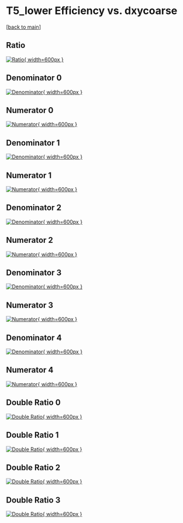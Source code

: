 # T5_lower Efficiency vs. dxycoarse

[[back to main](./)]



## Ratio

[![Ratio](../mtv/var/T5_lower_base_321_0_eff_dxycoarse.png){ width=600px }](../mtv/var/T5_lower_base_321_0_eff_dxycoarse.pdf)

## Denominator 0

[![Denominator](../mtv/den/T5_lower_base_321_0_eff_dxycoarse_den0.png){ width=600px }](../mtv/den/T5_lower_base_321_0_eff_dxycoarse_den0.pdf)

## Numerator 0

[![Numerator](../mtv/num/T5_lower_base_321_0_eff_dxycoarse_num0.png){ width=600px }](../mtv/num/T5_lower_base_321_0_eff_dxycoarse_num0.pdf)

## Denominator 1

[![Denominator](../mtv/den/T5_lower_base_321_0_eff_dxycoarse_den1.png){ width=600px }](../mtv/den/T5_lower_base_321_0_eff_dxycoarse_den1.pdf)

## Numerator 1

[![Numerator](../mtv/num/T5_lower_base_321_0_eff_dxycoarse_num1.png){ width=600px }](../mtv/num/T5_lower_base_321_0_eff_dxycoarse_num1.pdf)

## Denominator 2

[![Denominator](../mtv/den/T5_lower_base_321_0_eff_dxycoarse_den2.png){ width=600px }](../mtv/den/T5_lower_base_321_0_eff_dxycoarse_den2.pdf)

## Numerator 2

[![Numerator](../mtv/num/T5_lower_base_321_0_eff_dxycoarse_num2.png){ width=600px }](../mtv/num/T5_lower_base_321_0_eff_dxycoarse_num2.pdf)

## Denominator 3

[![Denominator](../mtv/den/T5_lower_base_321_0_eff_dxycoarse_den3.png){ width=600px }](../mtv/den/T5_lower_base_321_0_eff_dxycoarse_den3.pdf)

## Numerator 3

[![Numerator](../mtv/num/T5_lower_base_321_0_eff_dxycoarse_num3.png){ width=600px }](../mtv/num/T5_lower_base_321_0_eff_dxycoarse_num3.pdf)

## Denominator 4

[![Denominator](../mtv/den/T5_lower_base_321_0_eff_dxycoarse_den4.png){ width=600px }](../mtv/den/T5_lower_base_321_0_eff_dxycoarse_den4.pdf)

## Numerator 4

[![Numerator](../mtv/num/T5_lower_base_321_0_eff_dxycoarse_num4.png){ width=600px }](../mtv/num/T5_lower_base_321_0_eff_dxycoarse_num4.pdf)

## Double Ratio 0

[![Double Ratio](../mtv/ratio/T5_lower_base_321_0_eff_dxycoarse_ratio0.png){ width=600px }](../mtv/ratio/T5_lower_base_321_0_eff_dxycoarse_ratio0.pdf)

## Double Ratio 1

[![Double Ratio](../mtv/ratio/T5_lower_base_321_0_eff_dxycoarse_ratio1.png){ width=600px }](../mtv/ratio/T5_lower_base_321_0_eff_dxycoarse_ratio1.pdf)

## Double Ratio 2

[![Double Ratio](../mtv/ratio/T5_lower_base_321_0_eff_dxycoarse_ratio2.png){ width=600px }](../mtv/ratio/T5_lower_base_321_0_eff_dxycoarse_ratio2.pdf)

## Double Ratio 3

[![Double Ratio](../mtv/ratio/T5_lower_base_321_0_eff_dxycoarse_ratio3.png){ width=600px }](../mtv/ratio/T5_lower_base_321_0_eff_dxycoarse_ratio3.pdf)

